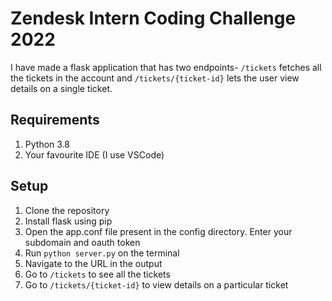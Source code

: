 # Zendesk Intern Coding Challenge 2022

I have made a flask application that has two endpoints- `/tickets` fetches all the tickets in the account and `/tickets/{ticket-id}` lets the user view details on a single ticket.

## Requirements

1. Python 3.8
2. Your favourite IDE (I use VSCode)

## Setup
1. Clone the repository
2. Install flask using pip
3. Open the app.conf file present in the config directory. Enter your subdomain and oauth token
3. Run `python server.py` on the terminal
4. Navigate to the URL in the output
5. Go to `/tickets` to see all the tickets
6. Go to `/tickets/{ticket-id}` to view details on a particular ticket